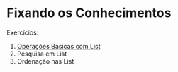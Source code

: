 # Fixando os Conhecimentos

Exercícios:

1. [Operações Básicas com List](#operacaoBasica)
2. Pesquisa em List
3. Ordenação nas List
